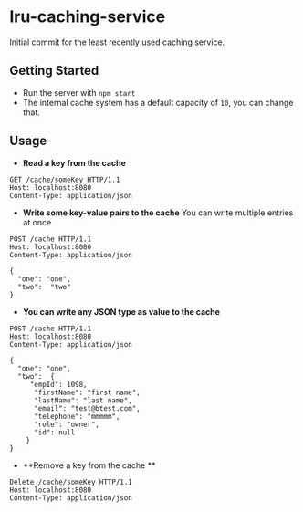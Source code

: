 # lru-caching-service

Initial commit for the least recently used caching service.

## Getting Started
- Run the server with `npm start`
- The internal cache system has a default capacity of `10`, you can change that. 

## Usage

- **Read a key from the cache**
```
GET /cache/someKey HTTP/1.1
Host: localhost:8080
Content-Type: application/json
```
- **Write some key-value pairs to the cache**
You can write multiple entries at once
```
POST /cache HTTP/1.1
Host: localhost:8080
Content-Type: application/json

{ 
  "one": "one",
  "two":  "two"	
}
```

- **You can write any JSON type as value to the cache**
```
POST /cache HTTP/1.1
Host: localhost:8080
Content-Type: application/json

{
  "one": "one",
  "two":  {
     "empId": 1098,
      "firstName": "first name",
      "lastName": "last name",
      "email": "test@btest.com",
      "telephone": "mmmmm",
      "role": "owner",
      "id": null
    }
}
```

- **Remove a key from the cache **
```
Delete /cache/someKey HTTP/1.1
Host: localhost:8080
Content-Type: application/json

```
